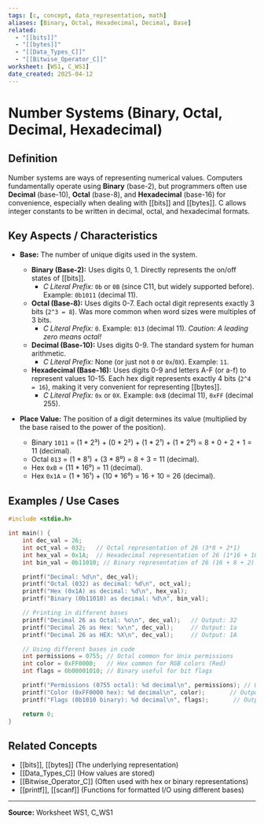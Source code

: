 ```yaml
---
tags: [c, concept, data_representation, math]
aliases: [Binary, Octal, Hexadecimal, Decimal, Base]
related:
  - "[[bits]]"
  - "[[bytes]]"
  - "[[Data_Types_C]]"
  - "[[Bitwise_Operator_C]]"
worksheet: [WS1, C_WS1]
date_created: 2025-04-12
---
```

# Number Systems (Binary, Octal, Decimal, Hexadecimal)

## Definition

Number systems are ways of representing numerical values. Computers fundamentally operate using **Binary** (base-2), but programmers often use **Decimal** (base-10), **Octal** (base-8), and **Hexadecimal** (base-16) for convenience, especially when dealing with [[bits]] and [[bytes]]. C allows integer constants to be written in decimal, octal, and hexadecimal formats.

## Key Aspects / Characteristics

-   **Base:** The number of unique digits used in the system.
    -   **Binary (Base-2):** Uses digits 0, 1. Directly represents the on/off states of [[bits]].
        -   *C Literal Prefix:* `0b` or `0B` (since C11, but widely supported before). Example: `0b1011` (decimal 11).
    -   **Octal (Base-8):** Uses digits 0-7. Each octal digit represents exactly 3 bits (`2^3 = 8`). Was more common when word sizes were multiples of 3 bits.
        -   *C Literal Prefix:* `0`. Example: `013` (decimal 11). *Caution: A leading zero means octal!*
    -   **Decimal (Base-10):** Uses digits 0-9. The standard system for human arithmetic.
        -   *C Literal Prefix:* None (or just not `0` or `0x`/`0X`). Example: `11`.
    -   **Hexadecimal (Base-16):** Uses digits 0-9 and letters A-F (or a-f) to represent values 10-15. Each hex digit represents exactly 4 bits (`2^4 = 16`), making it very convenient for representing [[bytes]].
        -   *C Literal Prefix:* `0x` or `0X`. Example: `0xB` (decimal 11), `0xFF` (decimal 255).

-   **Place Value:** The position of a digit determines its value (multiplied by the base raised to the power of the position).
    -   Binary `1011` = (1 * 2³) + (0 * 2²) + (1 * 2¹) + (1 * 2⁰) = 8 + 0 + 2 + 1 = 11 (decimal).
    -   Octal `013` = (1 * 8¹) + (3 * 8⁰) = 8 + 3 = 11 (decimal).
    -   Hex `0xB` = (11 * 16⁰) = 11 (decimal).
    -   Hex `0x1A` = (1 * 16¹) + (10 * 16⁰) = 16 + 10 = 26 (decimal).

## Examples / Use Cases

```c
#include <stdio.h>

int main() {
    int dec_val = 26;
    int oct_val = 032;   // Octal representation of 26 (3*8 + 2*1)
    int hex_val = 0x1A;  // Hexadecimal representation of 26 (1*16 + 10*1)
    int bin_val = 0b11010; // Binary representation of 26 (16 + 8 + 2) - C11+

    printf("Decimal: %d\n", dec_val);
    printf("Octal (032) as decimal: %d\n", oct_val);
    printf("Hex (0x1A) as decimal: %d\n", hex_val);
    printf("Binary (0b11010) as decimal: %d\n", bin_val);

    // Printing in different bases
    printf("Decimal 26 as Octal: %o\n", dec_val);   // Output: 32
    printf("Decimal 26 as Hex: %x\n", dec_val);     // Output: 1a
    printf("Decimal 26 as HEX: %X\n", dec_val);     // Output: 1A

    // Using different bases in code
    int permissions = 0755; // Octal common for Unix permissions
    int color = 0xFF0000;   // Hex common for RGB colors (Red)
    int flags = 0b00001010; // Binary useful for bit flags

    printf("Permissions (0755 octal): %d decimal\n", permissions); // Output: 493
    printf("Color (0xFF0000 hex): %d decimal\n", color);       // Output: 16711680
    printf("Flags (0b1010 binary): %d decimal\n", flags);       // Output: 10

    return 0;
}
```

## Related Concepts

- [[bits]], [[bytes]] (The underlying representation)
- [[Data_Types_C]] (How values are stored)
- [[Bitwise_Operator_C]] (Often used with hex or binary representations)
- [[printf]], [[scanf]] (Functions for formatted I/O using different bases)

---

**Source:** Worksheet WS1, C_WS1